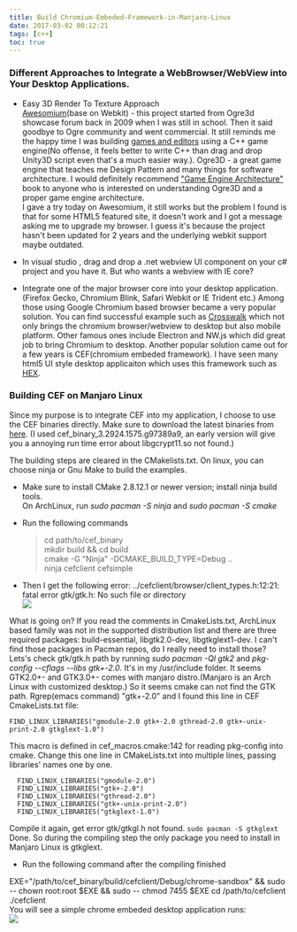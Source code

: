 ```yaml
---
title: Build Chromium-Embeded-Framework-in-Manjaro-Linux
date: 2017-03-02 00:12:21
tags: [c++]
toc: true
---
```


### Different Approaches to Integrate a WebBrowser/WebView into Your Desktop Applications.  

* Easy 3D Render To Texture Approach  
[Awesomium](http://www.awesomium.com)(base on Webkit) - this project started from Ogre3d showcase forum back in 2009 when I was still in school. Then it said goodbye to Ogre community and went commercial. It still reminds me the happy time I was building [games and editors](http://youchaosdevelopment.blogspot.com/2009/02/world-of-champloo.html) using a C++ game engine(No offense, it feels better to write C++ than drag and drop Unity3D script even that's a much easier way.). Ogre3D - a great game engine that teaches me Design Pattern and many things for software architecture. I would definitely recommend ["Game Engine Architecture"](https://www.amazon.com/Engine-Architecture-Second-Jason-Gregory/dp/1466560010) book to anyone who is interested on understanding Ogre3D and a proper game engine architecture.  
I gave a try today on Awesomium, it still works but the problem I found is that for some HTML5 featured site, it doesn't work and I got a message asking me to upgrade my browser. I guess it's because the project hasn't been updated for 2 years and the underlying webkit support maybe outdated.  

* In visual studio , drag and drop a .net webview UI component on your c# project and you have it. But who wants a webview with IE core?  

* Integrate one of the major browser core into your desktop application. (Firefox Gecko, Chromium Blink, Safari Webkit or IE Trident etc.) Among those using Google Chromium based browser became a very popular solution. You can find successful example such as [Crosswalk](https://crosswalk-project.org/documentation/about/demos.html) which not only brings the chromium browser/webview to desktop but also mobile platform. Other famous ones include Electron and NW.js which did great job to bring Chromium to desktop.
Another popular solution came out for a few years is CEF(chromium embeded framework). I have seen many html5 UI style desktop applicaiton which uses this framework such as [HEX](https://github.com/netease-youdao/hex).

### Building CEF on Manjaro Linux  
Since my purpose is to integrate CEF into my application, I choose to use the CEF binaries directly. Make sure to download the latest binaries from [here](http://opensource.spotify.com/cefbuilds/index.html). (I used cef_binary_3.2924.1575.g97389a9, an early version will give you a annoying run time error about libgcrypt11.so not found.)

The building steps are cleared in the CMakelists.txt. On linux, you can choose ninja or Gnu Make to build the examples.  

* Make sure to install CMake 2.8.12.1 or newer version; install ninja build tools.  
  On ArchLinux, run  *sudo pacman -S ninja* and *sudo pacman -S cmake*  
  
* Run the following commands  
  > cd path/to/cef_binary  
  > mkdir build && cd build  
  > cmake -G "Ninja" -DCMAKE_BUILD_TYPE=Debug ..  
  > ninja cefclient cefsimple  

* Then I get the following error:
  ../cefclient/browser/client_types.h:12:21: fatal error gtk/gtk.h: No such file or directory  
![](/images/gtkerror.png)

What is going on? If you read the comments in CmakeLists.txt, ArchLinux based family was not in the supported distribution list and there are three required packages: build-essential, libgtk2.0-dev, libgtkglext1-dev. I can't find those packages in Pacman repos, do I really need to install those? 
Lets's check gtk/gtk.h path by running *sudo pacman -Ql gtk2* and *pkg-config --cflags --libs gtk+-2.0*. It's in my /usr/include folder. It seems GTK2.0+- and GTK3.0+- comes with manjaro distro.(Manjaro is an Arch Linux with customized desktop.) So it seems cmake can not find the GTK path. Rgrep(emacs command) "gtk+-2.0" and I found this line in CEF CmakeLists.txt file:  

```
FIND_LINUX_LIBRARIES("gmodule-2.0 gtk+-2.0 gthread-2.0 gtk+-unix-print-2.0 gtkglext-1.0")
```  

This macro is defined in cef_macros.cmake:142 for reading pkg-config into cmake. Change this one line in CMakeLists.txt into multiple lines, passing libraries' names one by one.
```
  FIND_LINUX_LIBRARIES("gmodule-2.0")
  FIND_LINUX_LIBRARIES("gtk+-2.0")
  FIND_LINUX_LIBRARIES("gthread-2.0")
  FIND_LINUX_LIBRARIES("gtk+-unix-print-2.0")
  FIND_LINUX_LIBRARIES("gtkglext-1.0")
```
Compile it again, get error gtk/gtkgl.h not found. ```sudo pacman -S gtkglext```
Done. So during the compiling step the only package you need to install in Manjaro Linux is gtkglext.  

* Run the following command after the compiling finished  

EXE="/path/to/cef_binary/build/cefclient/Debug/chrome-sandbox" && sudo -- chown root:root $EXE && sudo -- chmod 7455 $EXE
cd /path/to/cefclient  
./cefclient  
You will see a simple chrome embeded desktop application runs:  
![](/images/cef.png)





  
  
  


